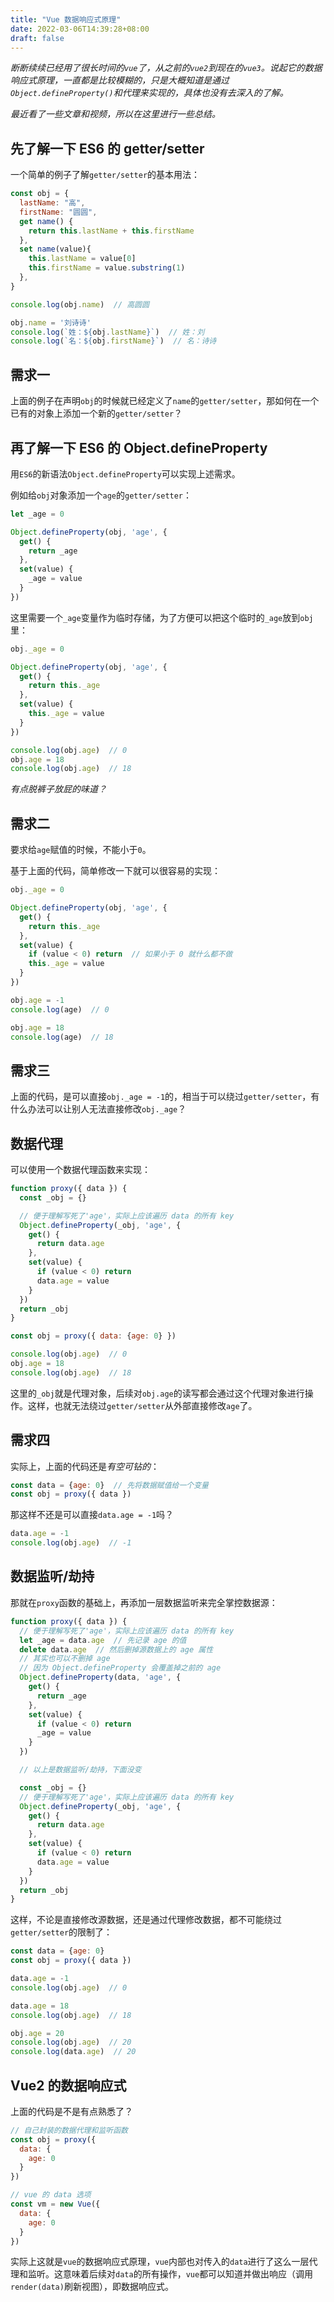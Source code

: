 ```yaml
---
title: "Vue 数据响应式原理"
date: 2022-03-06T14:39:28+08:00
draft: false
---
```


*断断续续已经用了很长时间的`vue`了，从之前的`vue2`到现在的`vue3`。说起它的数据响应式原理，一直都是比较模糊的，只是大概知道是通过`Object.defineProperty()`和代理来实现的，具体也没有去深入的了解。*

*最近看了一些文章和视频，所以在这里进行一些总结。*

## 先了解一下 ES6 的 getter/setter

一个简单的例子了解`getter/setter`的基本用法：

```javascript
const obj = {
  lastName: "高",
  firstName: "圆圆",
  get name() {
    return this.lastName + this.firstName
  },
  set name(value){
    this.lastName = value[0]
    this.firstName = value.substring(1)
  },
}

console.log(obj.name)  // 高圆圆

obj.name = '刘诗诗'
console.log(`姓：${obj.lastName}`)  // 姓：刘
console.log(`名：${obj.firstName}`)  // 名：诗诗
```

## 需求一

上面的例子在声明`obj`的时候就已经定义了`name`的`getter/setter`，那如何在一个已有的对象上添加一个新的`getter/setter`？

## 再了解一下 ES6 的 Object.defineProperty

用`ES6`的新语法`Object.defineProperty`可以实现上述需求。

例如给`obj`对象添加一个`age`的`getter/setter`：

```javascript
let _age = 0

Object.defineProperty(obj, 'age', {
  get() {
    return _age
  },
  set(value) {
    _age = value
  }
})
```

这里需要一个`_age`变量作为临时存储，为了方便可以把这个临时的`_age`放到`obj`里：

```javascript
obj._age = 0

Object.defineProperty(obj, 'age', {
  get() {
    return this._age
  },
  set(value) {
    this._age = value
  }
})

console.log(obj.age)  // 0
obj.age = 18
console.log(obj.age)  // 18
```

*有点脱裤子放屁的味道？*

## 需求二

要求给`age`赋值的时候，不能小于`0`。

基于上面的代码，简单修改一下就可以很容易的实现：

```javascript
obj._age = 0

Object.defineProperty(obj, 'age', {
  get() {
    return this._age
  },
  set(value) {
    if (value < 0) return  // 如果小于 0 就什么都不做
    this._age = value
  }
})

obj.age = -1
console.log(age)  // 0

obj.age = 18
console.log(age)  // 18
```

## 需求三

上面的代码，是可以直接`obj._age = -1`的，相当于可以绕过`getter/setter`，有什么办法可以让别人无法直接修改`obj._age`？

## 数据代理

可以使用一个数据代理函数来实现：

```javascript
function proxy({ data }) {
  const _obj = {}

  // 便于理解写死了'age'，实际上应该遍历 data 的所有 key
  Object.defineProperty(_obj, 'age', {
    get() {
      return data.age
    },
    set(value) {
      if (value < 0) return
      data.age = value
    }
  })
  return _obj
}

const obj = proxy({ data: {age: 0} })

console.log(obj.age)  // 0
obj.age = 18
console.log(obj.age)  // 18
```

这里的`_obj`就是代理对象，后续对`obj.age`的读写都会通过这个代理对象进行操作。这样，也就无法绕过`getter/setter`从外部直接修改`age`了。

## 需求四

实际上，上面的代码还是*有空可钻的*：

```javascript
const data = {age: 0}  // 先将数据赋值给一个变量
const obj = proxy({ data })
```

那这样不还是可以直接`data.age = -1`吗？

```javascript
data.age = -1
console.log(obj.age)  // -1
```

## 数据监听/劫持

那就在`proxy`函数的基础上，再添加一层数据监听来完全掌控数据源：

```javascript
function proxy({ data }) {
  // 便于理解写死了'age'，实际上应该遍历 data 的所有 key
  let _age = data.age  // 先记录 age 的值
  delete data.age  // 然后删掉源数据上的 age 属性
  // 其实也可以不删掉 age
  // 因为 Object.defineProperty 会覆盖掉之前的 age
  Object.defineProperty(data, 'age', {
    get() {
      return _age
    },
    set(value) {
      if (value < 0) return
      _age = value
    }
  })

  // 以上是数据监听/劫持，下面没变

  const _obj = {}
  // 便于理解写死了'age'，实际上应该遍历 data 的所有 key
  Object.defineProperty(_obj, 'age', {
    get() {
      return data.age
    },
    set(value) {
      if (value < 0) return
      data.age = value
    }
  })
  return _obj
}
```

这样，不论是直接修改源数据，还是通过代理修改数据，都不可能绕过`getter/setter`的限制了：

```javascript
const data = {age: 0}
const obj = proxy({ data })

data.age = -1
console.log(obj.age)  // 0

data.age = 18
console.log(obj.age)  // 18

obj.age = 20
console.log(obj.age)  // 20
console.log(data.age)  // 20
```

## Vue2 的数据响应式

上面的代码是不是有点熟悉了？

```javascript
// 自己封装的数据代理和监听函数
const obj = proxy({
  data: {
    age: 0
  }
})

// vue 的 data 选项
const vm = new Vue({
  data: {
    age: 0
  }
})
```

实际上这就是`vue`的数据响应式原理，`vue`内部也对传入的`data`进行了这么一层代理和监听。这意味着后续对`data`的所有操作，`vue`都可以知道并做出响应（调用`render(data)`刷新视图），即数据响应式。